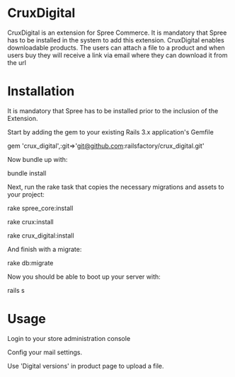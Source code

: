 ﻿CruxDigital
===========

CruxDigital is an extension for Spree Commerce. It is mandatory that Spree has to be installed in the system
to add this extension. CruxDigital enables downloadable products. The users can attach a file to a product and when users
buy they will receive a link via email where they can download it from the url

Installation
===========
It is mandatory that Spree has to be installed prior to the inclusion of the Extension.

Start by adding the gem to your existing Rails 3.x application's Gemfile

gem 'crux_digital',:git=>'git@github.com:railsfactory/crux_digital.git'

Now bundle up with:

bundle install

Next, run the rake task that copies the necessary migrations and assets to your project:

rake spree_core:install

rake crux:install

rake crux_digital:install

And finish with a migrate:

rake db:migrate

Now you should be able to boot up your server with:

rails s  

Usage
===========

Login to your store administration console

Config your mail settings.

Use 'Digital versions'  in product page to upload a file.






